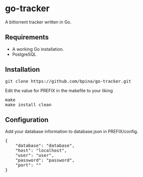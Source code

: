 <h1>go-tracker</h1>
<span>A bittorrent tracker written in Go.</span>

<h2>Requirements</h2>
<ul>
  <li>A working Go installation.</li>
  <li>PostgreSQL</li>
</ul>

<h2>Installation</h2>
<pre>
git clone https://github.com/bpina/go-tracker.git
</pre>
<p>Edit the value for PREFIX in the makefile to your liking</p>
<pre>
make
make install clean
</pre>

<h2>Configuration</h2>
Add your database information to database.json in PREFIX/config.
<pre>
{
    "database": "database",
    "host": "localhost",
    "user": "user",
    "password": "password",
    "port": ""
}
</pre>

